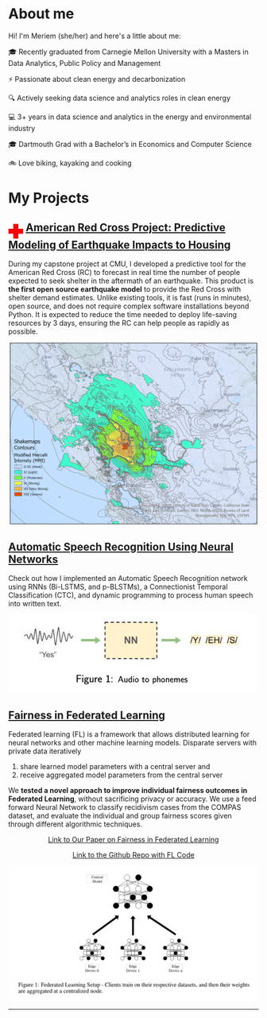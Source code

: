 # About me

Hi!  I'm Meriem (she/her) and here's a little about me:

🎓 Recently graduated from Carnegie Mellon University with a Masters in Data Analytics, Public Policy and Management

⚡ Passionate about clean energy and decarbonization

🔍 Actively seeking data science and analytics roles in clean energy

💻 3+ years in data science and analytics in the energy and environmental industry

🎓 Dartmouth Grad with a Bachelor’s in Economics and Computer Science

🚲 Love biking, kayaking and cooking


# My Projects

## <img src= "Images/AmericanRedCrossLogo.png" width = "30" align="middle"> [American Red Cross Project: Predictive Modeling of Earthquake Impacts to Housing](https://github.com/ItsMeriem/earthquake_shelter_model/tree/main)

During my capstone project at CMU, I developed a predictive tool for the American Red Cross (RC) to forecast in real time the number of people expected to seek shelter in the aftermath of an earthquake. This product is **the first open source earthquake model** to provide the Red Cross with shelter demand estimates. Unlike existing tools, it is fast (runs in minutes), open source, and does not require complex software installations beyond Python. It is expected to reduce the time needed to deploy life-saving resources by 3 days, ensuring the RC can help people as rapidly as possible.

<p align="center">
     <img src= "Images/ShakeMapSmall.png" width = "500">

</p>


## [Automatic Speech Recognition Using Neural Networks](https://nbviewer.org/github/ItsMeriem/Meriem/blob/main/Speech%20Recognition/UtterancetoPhonemeMapping.ipynb)

Check out how I implemented an Automatic Speech Recognition network using RNNs (Bi-LSTMS, and p-BLSTMs), a Connectionist Temporal Classification (CTC), and dynamic programming to process human speech into written text.

<p align="center">
    <img src="Speech%20Recognition/yes_example.png" width="500">
</p>

## [Fairness in Federated Learning](https://github.com/rivera-lanasm/flfair_idlf24/) 

Federated learning (FL) is a framework that allows distributed learning for neural networks and other machine learning models. Disparate servers with private data iteratively 

  1) share learned model parameters with a central server and
  2) receive aggregated model parameters from the central server

We **tested a novel approach to improve individual fairness outcomes in Federated Learning**, without sacrificing privacy or accuracy. We use a feed forward Neural Network to classify recidivism cases from the COMPAS dataset, and evaluate the individual and group fairness scores given through different algorithmic techniques.

<p align="center">
  <a href="https://drive.google.com/file/d/18o0HTSjobRYRX5yXMQSVGRwoyJZB7Lbb/view?usp=sharing">Link to Our Paper on Fairness in Federated Learning</a>
</p>

<p align="center">
  <a href="https://github.com/rivera-lanasm/flfair_idlf24/">Link to the Github Repo with FL Code</a>
</p>




  






<p align="center">
    <img src="Fairness%20in%20FL/FLsetup.png" width="500">
</p>

---
